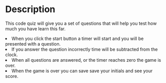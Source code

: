<h1> Description</h1>
<p>This code quiz will give you a set of questions that will help you test how much you have learn this far.  </p>
<li>When you click the start button a timer will start and you will be presented with a question.</li>
<li>If you answer the question incorrectly time will be subtracted from the clock. </li>
<li> When all questions are answered, or the timer reaches zero the game is over.</li>
<li> When the game is over you can save save your initials and see your score. </li>
